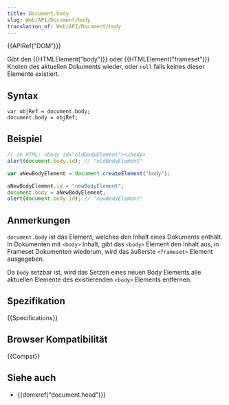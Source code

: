 ```yaml
---
title: Document.body
slug: Web/API/Document/body
translation_of: Web/API/Document/body
---
```

{{APIRef("DOM")}}

Gibt den {{HTMLElement("body")}} oder {{HTMLElement("frameset")}} Knoten des aktuellen Dokuments wieder, oder `null` falls keines dieser Elemente existiert.

## Syntax

    var objRef = document.body;
    document.body = objRef;

## Beispiel

```js
// in HTML: <body id="oldBodyElement"></body>
alert(document.body.id); // "oldBodyElement"

var aNewBodyElement = document.createElement("body");

aNewBodyElement.id = "newBodyElement";
document.body = aNewBodyElement;
alert(document.body.id); // "newBodyElement"
```

## Anmerkungen

`document.body` ist das Element, welches den Inhalt eines Dokuments enthält. In Dokumenten mit `<body>` Inhalt, gibt das `<body>` Element den Inhalt aus, in Frameset Dokumenten wiederum, wird das äußerste `<frameset>` Element ausgegeben.

Da `body` setzbar ist, wird das Setzen eines neuen Body Elements alle aktuellen Elemente des existierenden `<body>` Elements entfernen.

## Spezifikation

{{Specifications}}

## Browser Kompatibilität

{{Compat}}

## Siehe auch

- {{domxref("document.head")}}
